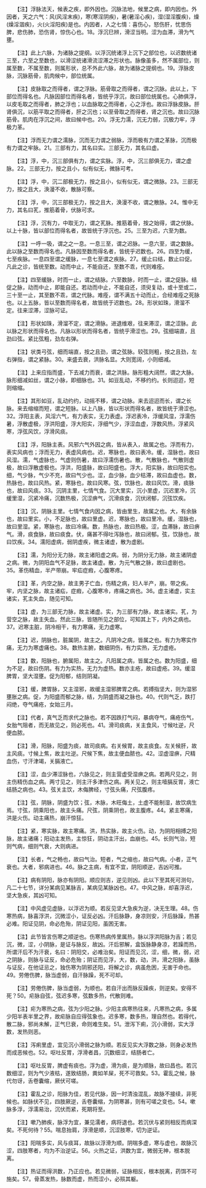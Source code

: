 <!-- { "loadSidebar": true } -->
　　【注】浮脉法天，候表之疾，即外因也。沉脉法地，候里之病，即内因也。外因者，天之六气：风(风淫末疾)，寒(寒淫阴疾)，暑(暑淫心疾)，湿(湿淫腹疾)，燥(燥淫涸疾)，火(火淫阳疾)是也。内因者，人之七情：喜伤心，怒伤肝，忧思伤脾，悲伤肺，恐伤肾，惊伤心也。18。浮沉巳辨，滑涩当明。涩为血滞，滑为气壅。

　　【注】此上六脉，为诸脉之提纲。以浮沉统诸浮上沉下之部位也，以迟数统诸三至，六至之至数也，以滑涩统诸滑流涩滞之形状也。脉像虽多，然不属部位，则属至数，不属至数，则属形状，总不外此六脉，故为诸脉之提纲也。19。浮脉皮脉，沉脉筋骨，肌肉候中，部位统属。

　　【注】皮脉取之而得者，谓之浮脉。筋骨取之而得者，谓之沉脉。此以上，下部位而得名也。凡脉因部位而得名者，皆统乎浮沉，故曰部位统属也。心肺俱浮，以皮毛取之而得者，肺之浮也；以血脉取之而得者，心之浮也。故曰浮脉皮脉。肝肾俱沉，以筋平取之而得者，肝之沉也；以至骨取之而得者，肾之沉也。故曰沉脉筋骨。肌肉在浮沉之间，故曰候中也。20。浮无力濡，沉无力弱，沉极力牢，浮极力革。

　　【注】浮而无力谓之濡脉，沉而无力谓之弱脉，浮而极有力谓之革脉，沉而极有力谓之牢脉。21。三部有力，其名曰实。三部无力，其名曰虚。

　　【注】浮，中，沉三部俱有力，谓之实脉。浮，中，沉三部俱无力，谓之虚脉。22。三部无力，按之且小，似有似无，微脉可考。

　　【注】浮，中，沉二部极无力，按之且小，似有似无，谓之微脉。23。三部无力，按之且大，涣漫不收，散脉可察。

　　【注】浮，中，沉三部极无力，按之且大，涣漫不收，谓之散脉。24。惟中无力，其名曰芤，推筋着骨，伏脉可求。

　　【注】浮，沉有力，中取无力，谓之芤脉。推筋着骨，按之始得，谓之伏脉。以上十脉，皆以部位而得名者，故皆统于浮沉也。25。三至为迟，六至为数。

　　【注】一呼一吸，谓之之一息。一息三至，谓之迟脉。一息六至，谓之数脉。此以脉之至数而得名也。凡脉因至数而得名者，皆统乎迟数也。26。四至为缓，七至疾脉。一息四至谓之缓脉，一息七至谓之疾脉。27。缓止曰结，数止曰促。凡此之诊，皆统至数。动而中止，不能自还，至数不乖，代则难痊。

　　【注】四至缓脉，时而一止，谓之结脉。六至数脉，时而一止，谓之促脉。结促之脉，动而中止，即能自还。若动而中止，不能自还，须臾复动，或十至或二，三十至一止，其至数不乖，谓之代脉。难痊，谓不满五十动而止，合经难痊之死脉也。以上五脉，皆以至数而得名者，故皆统于迟数也。28。形状如珠，滑溜不定。往来涩滞，涩脉可证。

　　【注】形状如珠，滑溜不定，谓之滑脉。进退维艰，往来滞涩，谓之涩脉。此以脉之形状而得名也。凡脉以形状而得名者，皆统乎滑涩也。29。弦细端直，且劲曰弦。紧比弦粗，劲左右弹。

　　【注】状类弓弦，细而端直，按之且劲，谓之弦脉。较弦则粗，按之且劲，左右弹指，谓之紧脉。30。来盛去衰，洪脉名显。大则宽阔，小则细减。

　　【注】上来应指而盛，下去减力而衰，谓之洪脉。脉形粗大阔然，谓之大脉。脉形细减如丝，谓之小脉，即细脉也。31。如豆乱动，不移约约。长则迢迢，短则缩缩。

　　【注】其形如豆，乱动约约，动摇不移，谓之动脉。来去迢迢而长，谓之长脉。来去缩缩而短，谓之短脉。以上八脉，皆以形状而得名者，故皆统于滑涩也。32。浮阳主表，风淫六气，有力表实，无力表虚。浮迟表冷，浮缓风湿，浮濡伤暑，浮散虚极，浮洪阳盛，浮大阳实，浮细气少，浮涩血虚，浮数风热，浮紧风寒，浮弦风饮，浮滑风痰。

　　【注】浮，阳脉主表。风邪六气外因之病，皆从表入，故属之也。浮而有力，表实风病也；浮而无力，表虚风病也。迟，寒脉也，故曰表冷。缓，湿脉也，故曰风湿。濡，气虚脉也，气虚则伤暑，故曰浮濡伤暑也。散，气散脉也，气散则虚极，故曰浮散虚极也。浮洪，阳盛脉，故曰阳盛也。浮大，阳实脉，故曰阳实也。细，气少脉，气少不充，故曰气少也。涩，血少脉，血少枯滞，故曰血虚也。数，热脉也，故曰风热。紧，寒脉也，故曰风寒。弦，饮脉也，故曰风饮。滑，痰脉也，故曰风痰。33。沉阴主里，七情气食。沉大里实，沉小里虚，沉迟里冷，沉缓里湿，沉紧冷痛，沉数热极，沉涩痹气，沉滑痰食，沉伏闭郁，沉弦饮疾。

　　【注】沉，阴脉主里。七情气食内因之病，皆由里生，故属之也。大，有余脉也，故曰里实。小，不足脉也，故曰里虚。迟，寒脉也，故曰里冷。缓，湿脉也，故曰里湿。紧，寒脉也，故曰冷痛。数，热脉也，故曰热极。涩，血滞脉，故曰痹气。滑，痰食脉，故曰痰食。伏，痛甚不得吐泻脉也，故曰闭郁。弦，饮脉也，故曰饮疾。34。濡阳虚病，弱阴虚疾，微主诸虚，散为虚剧。

　　【注】濡，为阳分无力脉，故主诸阳虚之病。弱，为阴分无力脉，故主诸阴虚之病。微，为阴阳血气不足脉，故主诸虚。散，为元气散之脉，故曰虚剧也。35。革伤精血，半产带崩。牢疝症瘕，心腹寒疼。

　　【注】革，内空之脉，故主男子亡血，伤精之病，妇人半产，崩。带之疾。牢，内坚之脉，故主诸疝，症瘕，心腹寒冷，疼痛之病也。36。虚主诸虚，实主诸实，芤主失血，随见可知。

　　【注】虚，为三部无力脉，故主诸虚。实，为三部有力脉，故主诸实。芤，为营空之脉，故主失血。然此三脉，皆随所见之部位，可知其上下，内外之病也。37。迟寒主脏，阴冷相干，有力寒痛，无力虚寒。

　　【注】迟，阴脉也，脏属阴，故主之。凡阴冷之病，皆属之也。有力为寒实作痛，无力为寒虚痛也。38。数热主腑，数细阴伤，有力实热，无力虚疮。

　　【注】数，阳脉也，腑属阳，故主之。凡阳属之病，皆属之也。数为阳盛，细为不足，故曰伤阴。有力为实热，无力为虚热。数亦主疮，故曰虚疮。39。缓湿脾胃，坚大湿壅。促为阳郁，结则阴凝。

　　【注】缓，脾胃脉，又主湿邪，故缓主湿邪脾胃之病。若搏指坚大，则为湿邪壅胀之病。促，为阳盛而郁之脉，结，为阴盛而凝之脉也。40。代则气乏，跌打闷绝，夺气痛疮，女始三月。

　　【注】代者，真气乏而求代之脉也。若不因跌打气闷，暴病夺气，痛疮伤气，女胎气阻者，而无故见之，则必死也。41。滑司痰病，关主食风，寸候吐逆，尺便血脓。

　　【注】滑，阳脉，阳盛为痰，故司痰病。右关候胃，故主痰食。左关候肝，故主风痰。寸候上焦，故主吐逆。尺候下焦，故主便血脓也。42。涩虚湿痹，尺精血伤，寸汗津竭，关膈液亡。

　　【注】涩，血少滞涩脉也，六脉见之，则主营虚受湿痹之病。若两尺见之，则主伤精伤血之病。两寸见之，则主汗多津伤之病。两关见之，则主噎膈反胃，液亡结肠之病也。43。弦关主饮，木侮脾经，寸弦头痛，尺弦腹疼。

　　【注】弦，阴脉，阴盛为饮；弦，木脉，木旺侮土，土虚不能制湿，故饮病生焉。寸弦，阴乘阳也，故主头痛。尺弦，阴乘阴也，故主腹疼。44。紧主寒痛，洪是火伤。动主痛热，崩汗惊狂。

　　【注】紧，寒实脉，故主寒痛。洪，热实脉，故主火伤。动，为阴阳相搏之阳脉，故主诸痛；阳动主发热，主惊狂，阴动主汗出，血崩也。45。长则气治，短则气病，细则气衰，大则病进。

　　【注】长者，气之畅也，故曰气治。短者，气之缩也，故曰气病。小者，正气衰也。大者，邪病进也。46。脉之主病，有宜不宜，阴阳顺逆，吉凶可推。

　　【注】病有阴阳，脉亦有阴阳。顺应则吉，逆见则凶。此以下至其死可测句，凡二十七节，详分某病见某脉吉，某病见某脉凶也。47。中风之脉，却喜浮迟，坚大急疾，其凶可知。

　　【注】中风虚见虚脉，以浮迟为顺。若反见坚大急疾为逆，决无生理。48。伤寒热病，脉喜浮洪，沉微涩小，证反必凶。汗后脉静，身凉则安，汗后脉躁，热甚必难。阳证见阴，命必危殆，阴证见阳，虽困无害。

　　【注】此节皆言伤寒之顺逆也。伤寒热病传里属热，脉以浮洪阳脉为吉；若见沉，微，涩，小阴脉，是证与脉反，故凶。汗后邪解，盒饭脉静身凉，若躁而热，所谓汗后不为汗衰，名曰：阴阳交，必难治矣。阳证而见沉，涩，细，微，弱，迟之阴脉，则脉与证反，命必危殆；阴证而见浮，大，数，动，洪，滑之阳脉，虽脉与证反，在他证忌之，独伤寒为阴邪还阳，将解之诊，病虽危困，无害于命也。49。劳倦伤脾，脉当虚弱，自汗脉躁，死不可却。

　　【注】劳倦伤脾，脉当虚弱，为顺也。若自汗出而脉反躁疾，则逆矣。安得不死？50。疟脉自弦，弦迟多寒，弦数多热，代散则难。

　　【注】疟为寒热之病，弦为少阳之脉。少阳主病寒热往来，凡寒热之病，多属少阳半表半里之界，故疟脉自应得弦象也。迟多寒，数多热，理自然也。若得代，散二脉，邪尚未解，正气巳衰，命则难生矣。51。泄泻下痢，沉小滑弱，实大浮数，发热则恶。

　　【注】泻痢里虚，宜见沉小滑弱之脉为顺。若反见实大浮数之脉，则身必发热而成恶候也。52。呕吐反胃，浮滑者昌，沉数细涩，结肠者亡。

　　【注】呕吐反胃，脾虚有痰也。浮为虚，滑为痰，是为顺脉，故曰昌也。若沉数细涩，则为气少液枯，遂致结肠，粪如羊屎，死不可救矣。53。霍乱之候，脉代勿讶，舌卷囊缩，厥伏可嗟。

　　【注】霍乱之诊，阳脉为佳，若见代脉，因一时清浊混乱，故脉不接续，非死候也。如脉伏不见，四肢厥逆，舌卷囊缩，为阴寒甚，则有可嗟之变也。54。嗽脉多浮，浮濡易治，沉伏而紧，死期将至。

　　【注】嗽乃肺疾，脉浮为宜，兼见濡者，病将退也。若沉伏与紧则相反而病深矣。不死何待？55。喘息抬肩，浮滑是顺，沉涩肢寒，切为逆证。

　　【注】阳喘多实，风与痰耳，故脉以浮滑为顺。阴喘多虚，寒与虚也，故脉沉涩，四肢寒者，均为不治逆证。56。火热之证，洪数为宜，微弱无神，根本脱离。

　　【注】热证而得洪数，乃正应也。若见微弱，证脉相反，根本脱离，药饵不可施矣。57。骨蒸发热，脉数而虚，热而涩小，必殒其躯。


